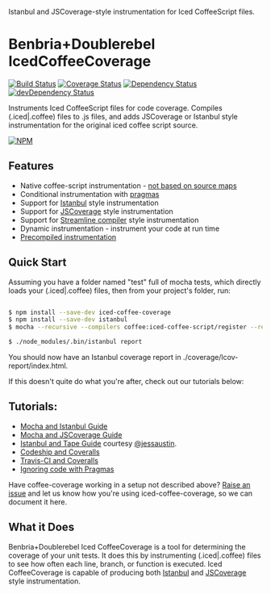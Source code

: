 Istanbul and JSCoverage-style instrumentation for Iced CoffeeScript files.

Benbria+Doublerebel IcedCoffeeCoverage
======================

[![Build Status](https://travis-ci.org/doublerebel/iced-coffee-coverage.svg?branch=master)](https://travis-ci.org/doublerebel/iced-coffee-coverage)
[![Coverage Status](https://coveralls.io/repos/doublerebel/iced-coffee-coverage/badge.svg?branch=master)](https://coveralls.io/r/doublerebel/iced-coffee-coverage?branch=master)
[![Dependency Status](https://david-dm.org/doublerebel/iced-coffee-coverage.svg)](https://david-dm.org/doublerebel/iced-coffee-coverage)
[![devDependency Status](https://david-dm.org/doublerebel/iced-coffee-coverage/dev-status.svg)](https://david-dm.org/doublerebel/iced-coffee-coverage#info=devDependencies)

Instruments Iced CoffeeScript files for code coverage.  Compiles (.iced|.coffee) files to .js files, and adds JSCoverage or Istanbul style instrumentation for the original iced coffee script source.

[![NPM](https://nodei.co/npm/iced-coffee-coverage.png?downloads=true&downloadRank=true&stars=true)](https://npmjs.org/package/iced-coffee-coverage)

Features
--------

* Native coffee-script instrumentation - [not based on source maps](./docs/comparison-to-ibrik.md)
* Conditional instrumentation with [pragmas](./docs/pragmas.md)
* Support for [Istanbul](./docs/HOWTO-istanbul.md) style instrumentation
* Support for [JSCoverage](./docs/HOWTO-jscoverage.md) style instrumentation
* Support for [Streamline compiler](./docs/streamline.md) style instrumentation
* Dynamic instrumentation - instrument your code at run time
* [Precompiled instrumentation](./docs/cli.md)

Quick Start
-----------

Assuming you have a folder named "test" full of mocha tests, which directly loads your (.iced|.coffee)
files, then from your project's folder, run:

```bash

$ npm install --save-dev iced-coffee-coverage
$ npm install --save-dev istanbul
$ mocha --recursive --compilers coffee:iced-coffee-script/register --require iced-coffee-coverage/register-istanbul test

$ ./node_modules/.bin/istanbul report
```

You should now have an Istanbul coverage report in ./coverage/lcov-report/index.html.

If this doesn't quite do what you're after, check out our tutorials below:

Tutorials:
----------

* [Mocha and Istanbul Guide](./docs/HOWTO-istanbul.md)
* [Mocha and JSCoverage Guide](./docs/HOWTO-jscoverage.md)
* [Istanbul and Tape Guide](./docs/HOWTO-tape-not-mocha.md) courtesy [@jessaustin](https://github.com/jessaustin).
* [Codeship and Coveralls](./docs/HOWTO-codeship-and-coveralls.md)
* [Travis-CI and Coveralls](./docs/HOWTO-travisci-and-coveralls.md)
* [Ignoring code with Pragmas](./docs/pragmas.md)

Have coffee-coverage working in a setup not described above?
[Raise an issue](https://github.com/doublerebel/iced-coffee-coverage/issues/new) and let us know how you're
using iced-coffee-coverage, so we can document it here.

What it Does
------------

Benbria+Doublerebel Iced CoffeeCoverage is a tool for determining the coverage of your unit tests.  It does this
by instrumenting (.iced|.coffee) files to see how often each line, branch, or function is executed.
Iced CoffeeCoverage is capable of producing both [Istanbul](./docs/HOWTO-istanbul.md) and
[JSCoverage](./docs/HOWTO-jscoverage.md) style instrumentation.
